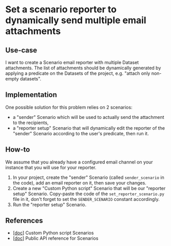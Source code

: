 # Set a scenario reporter to dynamically send multiple email attachments

## Use-case

I want to create a Scenario email reporter with multiple Dataset attachments. The list of attachments should be dynamically generated by applying a predicate on the Datasets of the project, e.g. "attach only non-empty datasets".

## Implementation

One possible solution for this problem relies on 2 scenarios: 
- a "sender" Scenario which will be used to actually send the attachment to the recipients,
- a "reporter setup" Scenario that will dynamically edit the reporter of the "sender" Scenario according to the user's predicate, then run it.

## How-to
We assume that you already have a configured email channel on your instance that you will use for your reporter.

1. In your project, create the "sender" Scenario (called `sender_scenario` in the code), add an email reporter on it, then save your changes.
2. Create a new "Custom Python script" Scenario that will be our "reporter setup" Scenario. Copy-paste the code of the `set_reporter_scenario.py` file in it, don't forget to set the `SENDER_SCENARIO` constant accordingly.
3. Run the "reporter setup" Scenario.

## References

* [[doc](https://doc.dataiku.com/dss/latest/python-api/scenarios-inside.html)] Custom Python script Scenarios
* [[doc](https://doc.dataiku.com/dss/latest/python-api/scenarios.html)] Public API reference for Scenarios

